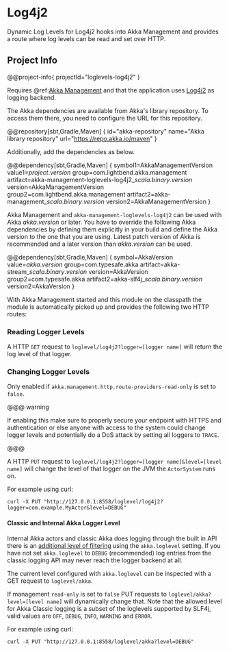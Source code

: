 # Log4j2

Dynamic Log Levels for Log4j2 hooks into Akka Management and provides a route where log levels can be read and set over HTTP.

## Project Info

@@project-info{ projectId="loglevels-log4j2" }

Requires @ref:[Akka Management](../akka-management.md) and that the application uses [Log4j2](https://logging.apache.org/log4j/2.x/) as logging backend.

The Akka dependencies are available from Akka's library repository. To access them there, you need to configure the URL for this repository.

@@repository[sbt,Gradle,Maven] {
id="akka-repository"
name="Akka library repository"
url="https://repo.akka.io/maven"
}

Additionally, add the dependencies as below.

@@dependency[sbt,Gradle,Maven] {
  symbol1=AkkaManagementVersion
  value1=$project.version$
  group=com.lightbend.akka.management
  artifact=akka-management-loglevels-log4j2_$scala.binary.version$
  version=AkkaManagementVersion
  group2=com.lightbend.akka.management
  artifact2=akka-management_$scala.binary.version$
  version2=AkkaManagementVersion
}

Akka Management and `akka-management-loglevels-log4j2` can be used with Akka $akka.version$ or later.
You have to override the following Akka dependencies by defining them explicitly in your build and
define the Akka version to the one that you are using. Latest patch version of Akka is recommended and
a later version than $akka.version$ can be used.

@@dependency[sbt,Gradle,Maven] {
  symbol=AkkaVersion
  value=$akka.version$
  group=com.typesafe.akka
  artifact=akka-stream_$scala.binary.version$
  version=AkkaVersion
  group2=com.typesafe.akka
  artifact2=akka-slf4j_$scala.binary.version$
 version2=AkkaVersion
}

With Akka Management started and this module on the classpath the module is automatically picked up and provides the following two HTTP routes:

### Reading Logger Levels

A HTTP `GET` request to `loglevel/log4j2?logger=[logger name]` will return the log level of that logger.

### Changing Logger Levels

Only enabled if `akka.management.http.route-providers-read-only` is set to `false`.

@@@ warning

If enabling this make sure to properly secure your endpoint with HTTPS and authentication or else anyone with access to the system could change logger levels and potentially do a DoS attack by setting all loggers to `TRACE`.

@@@

A HTTP `PUT` request to `loglevel/log4j2?logger=[logger name]&level=[level name]` will change the level of that logger on the JVM the `ActorSystem` runs on.

For example using curl:

```
curl -X PUT "http://127.0.0.1:8558/loglevel/log4j2?logger=com.example.MyActor&level=DEBUG"
```

#### Classic and Internal Akka Logger Level

Internal Akka actors and classic Akka does logging through the built in API there is an [additional level of filtering](https://doc.akka.io/docs/akka/current/logging.html#slf4j) using the
`akka.loglevel` setting. If you have not set `akka.loglevel` to `DEBUG` (recommended) log entries from the classic logging API may never reach the logger backend at all.

The current level configured with `akka.loglevel` can be inspected with a GET request to `loglevel/akka`.

If management `read-only` is set to `false` PUT requests to `loglevel/akka?level=[level name]` will dynamically change that.
Note that the allowed level for Akka Classic logging is a subset of the loglevels supported by SLF4j, valid values are `OFF`, `DEBUG`, `INFO`, `WARNING` and `ERROR`.

For example using curl:

```
curl -X PUT "http://127.0.0.1:8558/loglevel/akka?level=DEBUG"
```
